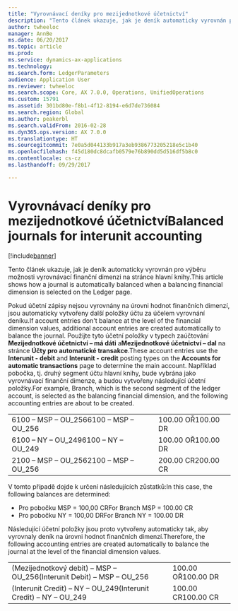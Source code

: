 ```yaml
---
title: "Vyrovnávací deníky pro mezijednotkové účetnictví"
description: "Tento článek ukazuje, jak je deník automaticky vyrovnán pro výběru možnosti vyrovnávací finanční dimenzi na stránce hlavní knihy."
author: twheeloc
manager: AnnBe
ms.date: 06/20/2017
ms.topic: article
ms.prod: 
ms.service: dynamics-ax-applications
ms.technology: 
ms.search.form: LedgerParameters
audience: Application User
ms.reviewer: twheeloc
ms.search.scope: Core, AX 7.0.0, Operations, UnifiedOperations
ms.custom: 15791
ms.assetid: 301bd80e-f8b1-4f12-8194-e6d7de736084
ms.search.region: Global
ms.author: peakerbl
ms.search.validFrom: 2016-02-28
ms.dyn365.ops.version: AX 7.0.0
ms.translationtype: HT
ms.sourcegitcommit: 7e0a5d044133b917a3eb9386773205218e5c1b40
ms.openlocfilehash: f45d180dc8dcafb0579e76b890dd5d516df5b8c0
ms.contentlocale: cs-cz
ms.lasthandoff: 09/29/2017

---
```


# <a name="balanced-journals-for-interunit-accounting"></a><span data-ttu-id="11c7b-103">Vyrovnávací deníky pro mezijednotkové účetnictví</span><span class="sxs-lookup"><span data-stu-id="11c7b-103">Balanced journals for interunit accounting</span></span>

[!include[banner](../includes/banner.md)]


<span data-ttu-id="11c7b-104">Tento článek ukazuje, jak je deník automaticky vyrovnán pro výběru možnosti vyrovnávací finanční dimenzi na stránce hlavní knihy.</span><span class="sxs-lookup"><span data-stu-id="11c7b-104">This article shows how a journal is automatically balanced when a balancing financial dimension is selected on the Ledger page.</span></span> 

<span data-ttu-id="11c7b-105">Pokud účetní zápisy nejsou vyrovnány na úrovni hodnot finančních dimenzí, jsou automaticky vytvořeny další položky účtu za účelem vyrovnání deníku.</span><span class="sxs-lookup"><span data-stu-id="11c7b-105">If account entries don't balance at the level of the financial dimension values, additional account entries are created automatically to balance the journal.</span></span> <span data-ttu-id="11c7b-106">Použijte tyto účetní položky v typech zaúčtování **Mezijednotkové účetnictví – má dáti** a**Mezijednotkové účetnictví – dal** na stránce **Účty pro automatické transakce**.</span><span class="sxs-lookup"><span data-stu-id="11c7b-106">These account entries use the **Interunit - debit** and **Interunit - credit** posting types on the **Accounts for automatic transactions** page to determine the main account.</span></span> <span data-ttu-id="11c7b-107">Například pobočka, tj. druhý segment účtu hlavní knihy, bude vybrána jako vyrovnávací finanční dimenze, a budou vytvořeny následující účetní položky.</span><span class="sxs-lookup"><span data-stu-id="11c7b-107">For example, Branch, which is the second segment of the ledger account, is selected as the balancing financial dimension, and the following accounting entries are about to be created.</span></span>

|                      |           |
|----------------------|-----------|
| <span data-ttu-id="11c7b-108">6100 – MSP – OU\_256</span><span class="sxs-lookup"><span data-stu-id="11c7b-108">6100 – MSP – OU\_256</span></span> | <span data-ttu-id="11c7b-109">100.00 OŘ</span><span class="sxs-lookup"><span data-stu-id="11c7b-109">100.00 DR</span></span> |
| <span data-ttu-id="11c7b-110">6100 – NY – OU\_249</span><span class="sxs-lookup"><span data-stu-id="11c7b-110">6100 – NY – OU\_249</span></span>  | <span data-ttu-id="11c7b-111">100.00 OŘ</span><span class="sxs-lookup"><span data-stu-id="11c7b-111">100.00 DR</span></span> |
| <span data-ttu-id="11c7b-112">2100 – MSP – OU\_256</span><span class="sxs-lookup"><span data-stu-id="11c7b-112">2100 – MSP – OU\_256</span></span> | <span data-ttu-id="11c7b-113">200.00 CR</span><span class="sxs-lookup"><span data-stu-id="11c7b-113">200.00 CR</span></span> |

<span data-ttu-id="11c7b-114">V tomto případě dojde k určení následujících zůstatků:</span><span class="sxs-lookup"><span data-stu-id="11c7b-114">In this case, the following balances are determined:</span></span>

-   <span data-ttu-id="11c7b-115">Pro pobočku MSP = 100,00 CR</span><span class="sxs-lookup"><span data-stu-id="11c7b-115">For Branch MSP = 100.00 CR</span></span>
-   <span data-ttu-id="11c7b-116">Pro pobočku NY = 100,00 DR</span><span class="sxs-lookup"><span data-stu-id="11c7b-116">For Branch NY = 100.00 DR</span></span>

<span data-ttu-id="11c7b-117">Následující účetní položky jsou proto vytvořeny automaticky tak, aby vyrovnaly deník na úrovni hodnot finančních dimenzí.</span><span class="sxs-lookup"><span data-stu-id="11c7b-117">Therefore, the following accounting entries are created automatically to balance the  journal at the level of the financial dimension values.</span></span>

|                                   |           |
|-----------------------------------|-----------|
| <span data-ttu-id="11c7b-118">(Mezijednotkový debit) – MSP – OU\_256</span><span class="sxs-lookup"><span data-stu-id="11c7b-118">(Interunit Debit) – MSP – OU\_256</span></span> | <span data-ttu-id="11c7b-119">100.00 OŘ</span><span class="sxs-lookup"><span data-stu-id="11c7b-119">100.00 DR</span></span> |
| <span data-ttu-id="11c7b-120">(Interunit Credit) – NY – OU\_249</span><span class="sxs-lookup"><span data-stu-id="11c7b-120">(Interunit Credit) – NY – OU\_249</span></span> | <span data-ttu-id="11c7b-121">100.00 CR</span><span class="sxs-lookup"><span data-stu-id="11c7b-121">100.00 CR</span></span> |






